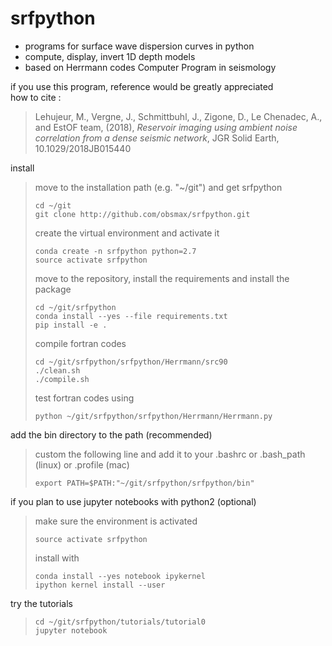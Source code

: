 # srfpython
  
- programs for surface wave dispersion curves in python
- compute, display, invert 1D depth models
- based on Herrmann codes Computer Program in seismology

if you use this program, reference would be greatly appreciated  
how to cite :

> Lehujeur, M., Vergne, J., Schmittbuhl, J., Zigone, D., Le Chenadec, A., and EstOF team, (2018), *Reservoir imaging using ambient noise correlation from a dense seismic network*, JGR Solid Earth, 10.1029/2018JB015440


install

> move to the installation path (e.g. "~/git") and get srfpython
>
> ```
> cd ~/git
> git clone http://github.com/obsmax/srfpython.git
> ```
>
> create the virtual environment and activate it
>
> ```
> conda create -n srfpython python=2.7
> source activate srfpython
> ```
>
> move to the repository, install the requirements and install the package
>
> ```
> cd ~/git/srfpython
> conda install --yes --file requirements.txt
> pip install -e .
> ```
>
> compile fortran codes
>
> ```
> cd ~/git/srfpython/srfpython/Herrmann/src90
> ./clean.sh 
> ./compile.sh
> ```
>
> test fortran codes using
>
> ```
> python ~/git/srfpython/srfpython/Herrmann/Herrmann.py
> ```

add the bin directory to the path (recommended)

> custom the following line and add it to
> your .bashrc or .bash_path (linux) or .profile (mac)
>
> ```
> export PATH=$PATH:"~/git/srfpython/srfpython/bin"
> ```

if you plan to use jupyter notebooks with python2 (optional)

> make sure the environment is activated
> ```
> source activate srfpython
> ```
>
> install with
>
> ```
> conda install --yes notebook ipykernel
> ipython kernel install --user
> ```
>

try the tutorials

> ```
> cd ~/git/srfpython/tutorials/tutorial0
> jupyter notebook 
> ```
